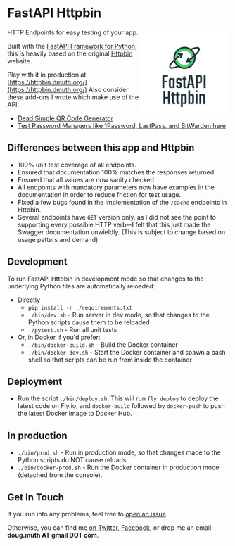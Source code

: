 
# FastAPI Httpbin

<img src="./img/logo.png" align="right" />

HTTP Endpoints for easy testing of your app.

Built with the [FastAPI Framework for Python](https://fastapi.tiangolo.com/), this is heavily based on the original [Httpbin](https://httpbin.org/) website.

Play with it in production at [https://httpbin.dmuth.org/](https://httpbin.dmuth.org/)  Also consider these add-ons I wrote which make use of the API:

- [Dead Simple QR Code Generator](https://httpbin.dmuth.org/qrcode/)
- [Test Password Managers like 1Password, LastPass, and BitWarden here](https://httpbin.dmuth.org/test-password-manager-form/)

## Differences between this app and Httpbin

- 100% unit test coverage of all endpoints.
- Ensured that documentation 100% matches the responses returned.
- Ensured that all values are now sanity checked
- All endpoints with mandatory parameters now have examples in the documentation in order to reduce friction for test usage.
- Fixed a few bugs found in the implementation of the `/cache` endpoints in Httpbin.
- Several endpoints have `GET` version only, as I did not see the point to supporting every possible HTTP verb--I felt that this just made the Swagger documentation unwieldly. (This is subject to change based on usage patters and demand)


## Development

To run FastAPI Httpbin in development mode so that changes to the underlying Python files
are automatically reloaded:

- Directly
  - `pip install -r ./requirements.txt`
  - `./bin/dev.sh` - Run server in dev mode, so that changes to the Python scripts cause them to be reloaded
  - `./pytest.sh` - Run all unit tests
- Or, in Docker if you'd prefer:
  - `./bin/docker-build.sh` - Build the Docker container
  - `./bin/docker-dev.sh` - Start the Docker container and spawn a bash shell so that scripts can be run from inside the container

## Deployment

- Run the script `./bin/deploy.sh`.  This will run `fly deploy` to deploy the latest code on Fly.io, and `docker-build` followed by `docker-push` to push the latest Docker image to Docker Hub.


## In production

- `./bin/prod.sh` - Run in production mode, so that changes made to the Python scripts do NOT cause reloads.
- `./bin/docker-prod.sh` - Run the Docker container in production mode (detached from the console).


## Get In Touch

If you run into any problems, feel free to [open an issue](https://github.com/dmuth/fastapi-httpbin/issues).

Otherwise, you can find me [on Twitter](https://twitter.com/dmuth), [Facebook](https://facebook.com/dmuth), or drop me an email: **doug.muth AT gmail DOT com**.


